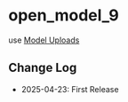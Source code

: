 # open_model_9

use [Model Uploads](https://docs.numer.ai/numerai-tournament/submissions/model-uploads)

## Change Log

- 2025-04-23: First Release
